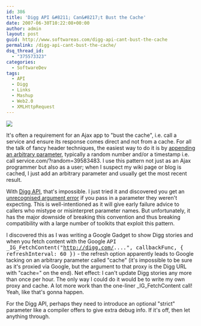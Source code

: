 ```yaml
---
id: 386
title: 'Digg API &#8211; Can&#8217;t Bust the Cache'
date: 2007-06-30T10:22:08+00:00
author: admin
layout: post
guid: http://www.softwareas.com/digg-api-cant-bust-the-cache
permalink: /digg-api-cant-bust-the-cache/
dsq_thread_id:
  - "375573323"
categories:
  - SoftwareDev
tags:
  - API
  - Digg
  - Links
  - Mashup
  - Web2.0
  - XMLHttpRequest
---
```

<img src="http://picupper.com/2007/06/30/digg.jpg">

It's often a requirement for an Ajax app to "bust the cache", i.e. call a service and ensure its response comes direct and not from a cache. For all the talk of fancy header techniques, the easiest way to do it is by <a href="http://ajaxpatterns.org/XMLHttpRequest_Call">appending an arbitrary parameter</a>, typically a random number and/or a timestamp i.e. call service.com/?random=39583483. I use this pattern not just as an Ajax programmer but also as a user; when I suspect my wiki page or blog is cached, I just add an arbitrary parameter and usually get the most recent result.

With <a href="http://apidoc.digg.com">Digg API</a>, that's impossible. I just tried it and discovered you get an <a href="http://apidoc.digg.com/ListErrors">unrecognised argument error</a> if you pass in a parameter they weren't expecting. This is well-intentioned as it will give early failure advice to callers who mistype or misinterpret parameter names. But unfortunately, it has the major downside of breaking this convention and thus breaking compatibility with a large number of toolkits that exploit this pattern.

I discovered this as I was writing a Google Gadget to show Digg stories and when you fetch content with the Google <tt>API _IG_FetchContent("http://digg.com/....", callbackFunc, { refreshInterval: 60 })</tt> - the refresh option apparently leads to Google tacking on an arbitrary parameter called "cache" (it's impossible to be sure as it's proxied via Google, but the argument to that proxy is the Digg URL with "cache=<random>" on the end). Net effect: I can't update Digg stories any more than once per hour. The only way I could do it would be to write my own proxy and cache. A lot more work than the one-liner _IG_FetchContent call! Yeah, like that's gonna happen.

For the Digg API, perhaps they need to introduce an optional "strict" parameter like a compiler offers to give extra debug info. If it's off, then let anything through.